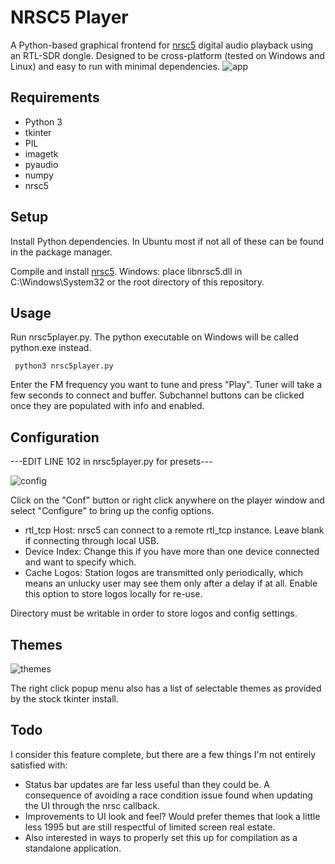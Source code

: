 # NRSC5 Player
A Python-based graphical frontend for [nrsc5](https://github.com/theori-io/nrsc5/) digital audio playback using an RTL-SDR dongle.  Designed to be cross-platform (tested on Windows and Linux) and easy to run with minimal dependencies.
![app](https://snz04pap002files.storage.live.com/y4mDRX2U4N3GrDfPOW0kXDhBZap0StubStX5GdBi8ImSAHVxRhNwQaYt429O_cVffReboerp_rQeCa7CtMWOomywaRv87HjuCouT8H6TGSLtFhKumB7PMU5tUJyn0kIYys7zbY0t95rlHFLHNxsIKu8JE2pdmuGshPEjRAgViAkQGRgHxu50e5CM_BkFG-ikde7?width=207&height=475&cropmode=none)

## Requirements
- Python 3
- tkinter
- PIL
- imagetk
- pyaudio
- numpy
- nrsc5

## Setup
Install Python dependencies.  In Ubuntu most if not all of these can be found in the package manager.

Compile and install [nrsc5](https://github.com/theori-io/nrsc5/).  Windows: place libnrsc5.dll in C:\Windows\System32 or the root directory of this repository.

## Usage
Run nrsc5player.py.  The python executable on Windows will be called python.exe instead.

     python3 nrsc5player.py
 
Enter the FM frequency you want to tune and press "Play".  Tuner will take a few seconds to connect and buffer.  Subchannel buttons can be clicked once they are populated with info and enabled. 

## Configuration

---EDIT LINE 102 in nrsc5player.py for presets--- 

![config](https://user-images.githubusercontent.com/4991794/191288823-984fa5e4-abaa-42c8-ab5c-9b706517bc92.png)


Click on the "Conf" button or right click anywhere on the player window and select "Configure" to bring up the config options.
- rtl_tcp Host: nrsc5 can connect to a remote rtl_tcp instance.  Leave blank if connecting through local USB.
- Device Index: Change this if you have more than one device connected and want to specify which.
- Cache Logos: Station logos are transmitted only periodically, which means an unlucky user may see them only after a delay if at all.  Enable this option to store logos locally for re-use.

Directory must be writable in order to store logos and config settings.

## Themes
![themes](https://user-images.githubusercontent.com/4991794/191288963-7bd3a623-85b0-491f-a0d9-9593827948f4.png)

The right click popup menu also has a list of selectable themes as provided by the stock tkinter install.

## Todo
I consider this feature complete, but there are a few things I'm not entirely satisfied with:
- Status bar updates are far less useful than they could be.  A consequence of avoiding a race condition issue found when updating the UI through the nrsc callback.
- Improvements to UI look and feel?  Would prefer themes that look a little less 1995 but are still respectful of limited screen real estate.
- Also interested in ways to properly set this up for compilation as a standalone application.

